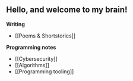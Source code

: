 ## Hello, and welcome to my brain! ##


**Writing** 
-  [[Poems & Shortstories]]

**Programming notes**

- [[Cybersecurity]]
- [[Algorithms]]
- [[Programming tooling]]



